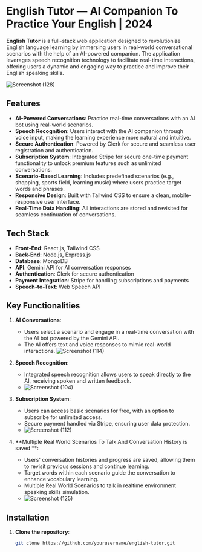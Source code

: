 # English Tutor — AI Companion To Practice Your English | 2024

**English Tutor** is a full-stack web application designed to revolutionize English language learning by immersing users in real-world conversational scenarios with the help of an AI-powered companion. The application leverages speech recognition technology to facilitate real-time interactions, offering users a dynamic and engaging way to practice and improve their English speaking skills.

  ![Screenshot (128)](https://github.com/user-attachments/assets/7bb65012-e901-4c50-afd9-acf790bbd055)


## Features

- **AI-Powered Conversations**: Practice real-time conversations with an AI bot using real-world scenarios.
- **Speech Recognition**: Users interact with the AI companion through voice input, making the learning experience more natural and intuitive.
- **Secure Authentication**: Powered by Clerk for secure and seamless user registration and authentication.
- **Subscription System**: Integrated Stripe for secure one-time payment functionality to unlock premium features such as unlimited conversations.
- **Scenario-Based Learning**: Includes predefined scenarios (e.g., shopping, sports field, learning music) where users practice target words and phrases.
- **Responsive Design**: Built with Tailwind CSS to ensure a clean, mobile-responsive user interface.
- **Real-Time Data Handling**: All interactions are stored and revisited for seamless continuation of conversations.

## Tech Stack

- **Front-End**: React.js, Tailwind CSS
- **Back-End**: Node.js, Express.js
- **Database**: MongoDB
- **API**: Gemini API for AI conversation responses
- **Authentication**: Clerk for secure authentication
- **Payment Integration**: Stripe for handling subscriptions and payments
- **Speech-to-Text**: Web Speech API

## Key Functionalities

1. **AI Conversations**: 
   - Users select a scenario and engage in a real-time conversation with the AI bot powered by the Gemini API.
   - The AI offers text and voice responses to mimic real-world interactions.
   ![Screenshot (114)](https://github.com/user-attachments/assets/de003932-c5a0-48d0-be89-61fa485f7bc8)

   
2. **Speech Recognition**: 
   - Integrated speech recognition allows users to speak directly to the AI, receiving spoken and written feedback.
   - ![Screenshot (104)](https://github.com/user-attachments/assets/4048110f-b19f-42e1-944c-b66b8cda63d9)

3. **Subscription System**: 
   - Users can access basic scenarios for free, with an option to subscribe for unlimited access.
   - Secure payment handled via Stripe, ensuring user data protection.
   - ![Screenshot (112)](https://github.com/user-attachments/assets/d648b385-438c-4c4a-9784-0106c4903557)

4. **Multiple Real World Scenarios To Talk And Conversation History is saved **: 
   - Users' conversation histories and progress are saved, allowing them to revisit previous sessions and continue learning.
   - Target words within each scenario guide the conversation to enhance vocabulary learning.
   - Multiple Real World Scenarios to talk in realtime environment speaking skills simulation.
   - ![Screenshot (125)](https://github.com/user-attachments/assets/6b578503-773e-4611-898f-ba282ef5c467)
     

## Installation

1. **Clone the repository**:
   ```bash
   git clone https://github.com/yourusername/english-tutor.git
